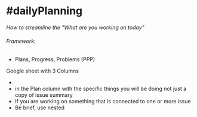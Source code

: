 # #dailyPlanning

*How to streamline the "What are you working on today"*

###### Framework:

- Plans, Progress, Problems (PPP)

Google sheet with 3 Columns

- 
-  in the Plan column with the specific things you will be doing not just a copy of issue summary
- If you are working on something that is connected to one or more issue
- Be brief, use nested

